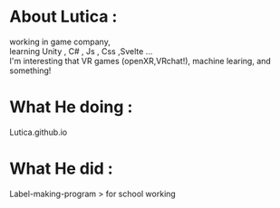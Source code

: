 # About Lutica :   
  working in game company,    
  learning Unity , C# , Js , Css ,Svelte ...    
  I'm interesting that VR games (openXR,VRchat!), machine learing, and something!    
      
# What He doing :
  Lutica.github.io     
      
# What He did :    
  Label-making-program > for school working    
  
<!---
LuticaCANARD/LuticaCANARD is a ✨ special ✨ repository because its `README.md` (this file) appears on your GitHub profile.
You can click the Preview link to take a look at your changes.
--->
